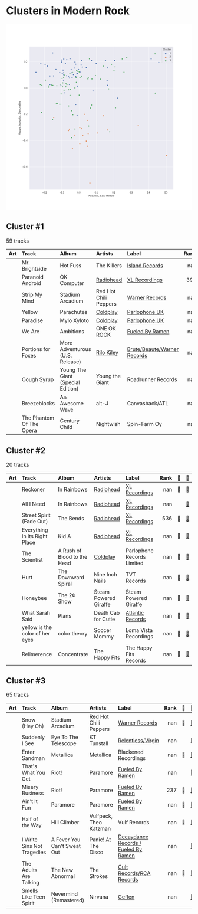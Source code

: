 # Clusters in Modern Rock

![Comparison of Cluster](../../../images/playlists/modern_rock/clusters/clusters_scatter.png)

## Cluster #1

59 tracks

| Art | Track | Album | Artists | Label | Rank | 💚 | 🔗 |
|:---|:---|:---|:---|:---|---:|:---|:---|
| <img src="https://i.scdn.co/image/ab67616d0000b273ccdddd46119a4ff53eaf1f5d" alt="" width="50" /> | Mr. Brightside | Hot Fuss | The Killers | [Island Records](../../../../labels/island_records) | nan | | [🔗](https://open.spotify.com/track/003vvx7Niy0yvhvHt4a68B) |
| <img src="https://i.scdn.co/image/ab67616d0000b273c8b444df094279e70d0ed856" alt="" width="50" /> | Paranoid Android | OK Computer | [Radiohead](../../../../artists/radiohead/overview.md) | [XL Recordings](../../../../labels/xl_recordings) | 398 | 💚 | [🔗](https://open.spotify.com/track/6LgJvl0Xdtc73RJ1mmpotq) |
| <img src="https://i.scdn.co/image/ab67616d0000b27309fd83d32aee93dceba78517" alt="" width="50" /> | Strip My Mind | Stadium Arcadium | Red Hot Chili Peppers | [Warner Records](../../../../labels/warner_records) | nan | | [🔗](https://open.spotify.com/track/0J3ytriezGZ3KCREfHKDOI) |
| <img src="https://i.scdn.co/image/ab67616d0000b2733d92b2ad5af9fbc8637425f0" alt="" width="50" /> | Yellow | Parachutes | [Coldplay](../../../../artists/coldplay/overview.md) | [Parlophone UK](../../../../labels/parlophone_uk) | nan | 💚 | [🔗](https://open.spotify.com/track/3AJwUDP919kvQ9QcozQPxg) |
| <img src="https://i.scdn.co/image/ab67616d0000b273de0cd11d7b31c3bd1fd5983d" alt="" width="50" /> | Paradise | Mylo Xyloto | [Coldplay](../../../../artists/coldplay/overview.md) | [Parlophone UK](../../../../labels/parlophone_uk) | nan | | [🔗](https://open.spotify.com/track/6nek1Nin9q48AVZcWs9e9D) |
| <img src="https://i.scdn.co/image/ab67616d0000b2730f94f53a1c9c60d953ffd2f2" alt="" width="50" /> | We Are | Ambitions | ONE OK ROCK | [Fueled By Ramen](../../../../labels/fueled_by_ramen) | nan | 💚 | [🔗](https://open.spotify.com/track/57sk9X1fPLXRfkw74XNrmK) |
| <img src="https://i.scdn.co/image/ab67616d0000b2737da94a1beda4172d30b74735" alt="" width="50" /> | Portions for Foxes | More Adventurous (U.S. Release) | [Rilo Kiley](../../../../artists/rilo_kiley/overview.md) | [Brute/Beaute/Warner Records](../../../../labels/warner_records) | nan | 💚 | [🔗](https://open.spotify.com/track/4yY8JqTOQyi7K4O1QcQtBG) |
| <img src="https://i.scdn.co/image/ab67616d0000b27351729fae66d02122c4951153" alt="" width="50" /> | Cough Syrup | Young The Giant (Special Edition) | Young the Giant | Roadrunner Records | nan | 💚 | [🔗](https://open.spotify.com/track/1UqhkbzB1kuFwt2iy4h29Q) |
| <img src="https://i.scdn.co/image/ab67616d0000b273028c3bb4b81ee71dd73d1596" alt="" width="50" /> | Breezeblocks | An Awesome Wave | alt-J | Canvasback/ATL | nan | 💚 | [🔗](https://open.spotify.com/track/3n69hLUdIsSa1WlRmjMZlW) |
| <img src="https://i.scdn.co/image/ab67616d0000b273fc452e32475d74850c7eec51" alt="" width="50" /> | The Phantom Of The Opera | Century Child | Nightwish | Spin-Farm Oy | nan | 💚 | [🔗](https://open.spotify.com/track/2WmbbiWfFEKsSZe6E5GeVe) |
## Cluster #2

20 tracks

| Art | Track | Album | Artists | Label | Rank | 💚 | 🔗 |
|:---|:---|:---|:---|:---|---:|:---|:---|
| <img src="https://i.scdn.co/image/ab67616d0000b273de3c04b5fc750b68899b20a9" alt="" width="50" /> | Reckoner | In Rainbows | [Radiohead](../../../../artists/radiohead/overview.md) | [XL Recordings](../../../../labels/xl_recordings) | nan | 💚 | [🔗](https://open.spotify.com/track/02ppMPbg1OtEdHgoPqoqju) |
| <img src="https://i.scdn.co/image/ab67616d0000b273de3c04b5fc750b68899b20a9" alt="" width="50" /> | All I Need | In Rainbows | [Radiohead](../../../../artists/radiohead/overview.md) | [XL Recordings](../../../../labels/xl_recordings) | nan | | [🔗](https://open.spotify.com/track/5Qv2Nby1xTr9pQyjkrc94J) |
| <img src="https://i.scdn.co/image/ab67616d0000b2739293c743fa542094336c5e12" alt="" width="50" /> | Street Spirit (Fade Out) | The Bends | [Radiohead](../../../../artists/radiohead/overview.md) | [XL Recordings](../../../../labels/xl_recordings) | 536 | 💚 | [🔗](https://open.spotify.com/track/2QwObYJWyJTiozvs0RI7CF) |
| <img src="https://i.scdn.co/image/ab67616d0000b2736c7112082b63beefffe40151" alt="" width="50" /> | Everything In Its Right Place | Kid A | [Radiohead](../../../../artists/radiohead/overview.md) | [XL Recordings](../../../../labels/xl_recordings) | nan | 💚 | [🔗](https://open.spotify.com/track/2kRFrWaLWiKq48YYVdGcm8) |
| <img src="https://i.scdn.co/image/ab67616d0000b273de09e02aa7febf30b7c02d82" alt="" width="50" /> | The Scientist | A Rush of Blood to the Head | [Coldplay](../../../../artists/coldplay/overview.md) | Parlophone Records Limited | nan | 💚 | [🔗](https://open.spotify.com/track/75JFxkI2RXiU7L9VXzMkle) |
| <img src="https://i.scdn.co/image/ab67616d0000b273f69bd9abbfeb819840993207" alt="" width="50" /> | Hurt | The Downward Spiral | Nine Inch Nails | TVT Records | nan | 💚 | [🔗](https://open.spotify.com/track/1lo9k4PrxFd5Np4cAxXoKo) |
| <img src="https://i.scdn.co/image/ab67616d0000b273a4aa9c49f8fedf1df4f84051" alt="" width="50" /> | Honeybee | The 2¢ Show | Steam Powered Giraffe | Steam Powered Giraffe | nan | 💚 | [🔗](https://open.spotify.com/track/3MZjOGeXhpHbQ9ESMNFFnH) |
| <img src="https://i.scdn.co/image/ab67616d0000b273c985bcc18dd81da80839e5a9" alt="" width="50" /> | What Sarah Said | Plans | Death Cab for Cutie | [Atlantic Records](../../../../labels/atlantic_records) | nan | 💚 | [🔗](https://open.spotify.com/track/2JFrlsJBH4IDt3Suot97dP) |
| <img src="https://i.scdn.co/image/ab67616d0000b273c330e261afcd6e0ae256f3aa" alt="" width="50" /> | yellow is the color of her eyes | color theory | Soccer Mommy | Loma Vista Recordings | nan | 💚 | [🔗](https://open.spotify.com/track/5EDBVVqd2ogoG89XVQOvsn) |
| <img src="https://i.scdn.co/image/ab67616d0000b2736d53f0ab7b9da9c0911dbdcc" alt="" width="50" /> | Relimerence | Concentrate | The Happy Fits | The Happy Fits Records | nan | 💚 | [🔗](https://open.spotify.com/track/77fgmofMCNb6Lra5ZMvEDE) |
## Cluster #3

65 tracks

| Art | Track | Album | Artists | Label | Rank | 💚 | 🔗 |
|:---|:---|:---|:---|:---|---:|:---|:---|
| <img src="https://i.scdn.co/image/ab67616d0000b27309fd83d32aee93dceba78517" alt="" width="50" /> | Snow (Hey Oh) | Stadium Arcadium | Red Hot Chili Peppers | [Warner Records](../../../../labels/warner_records) | nan | 💚 | [🔗](https://open.spotify.com/track/2aibwv5hGXSgw7Yru8IYTO) |
| <img src="https://i.scdn.co/image/ab67616d0000b273183730e8038fa632b2c227da" alt="" width="50" /> | Suddenly I See | Eye To The Telescope | KT Tunstall | [Relentless/Virgin](../../../../labels/virgin_records) | nan | | [🔗](https://open.spotify.com/track/5p9XWUdvbUzmPCukOmwoU3) |
| <img src="https://i.scdn.co/image/ab67616d0000b273af07dc851962508661bbcfce" alt="" width="50" /> | Enter Sandman | Metallica | Metallica | Blackened Recordings | nan | 💚 | [🔗](https://open.spotify.com/track/5BIMPccDwShpXq784RJlJp) |
| <img src="https://i.scdn.co/image/ab67616d0000b273bee754528c08d5ff6799a1eb" alt="" width="50" /> | That's What You Get | Riot! | Paramore | [Fueled By Ramen](../../../../labels/fueled_by_ramen) | nan | | [🔗](https://open.spotify.com/track/1JdKrFyoU05abww0Zv0ayQ) |
| <img src="https://i.scdn.co/image/ab67616d0000b273bee754528c08d5ff6799a1eb" alt="" width="50" /> | Misery Business | Riot! | Paramore | [Fueled By Ramen](../../../../labels/fueled_by_ramen) | 237 | 💚 | [🔗](https://open.spotify.com/track/6SpLc7EXZIPpy0sVko0aoU) |
| <img src="https://i.scdn.co/image/ab67616d0000b273532033d0d90736f661c13d35" alt="" width="50" /> | Ain't It Fun | Paramore | Paramore | [Fueled By Ramen](../../../../labels/fueled_by_ramen) | nan | 💚 | [🔗](https://open.spotify.com/track/1j8z4TTjJ1YOdoFEDwJTQa) |
| <img src="https://i.scdn.co/image/ab67616d0000b273e2af63e82adb0206f1296834" alt="" width="50" /> | Half of the Way | Hill Climber | Vulfpeck, Theo Katzman | Vulf Records | nan | 💚 | [🔗](https://open.spotify.com/track/3uFp6gGgNMtSEmzx1cHTG4) |
| <img src="https://i.scdn.co/image/ab67616d0000b2730a8881b0d247346c3c447bf3" alt="" width="50" /> | I Write Sins Not Tragedies | A Fever You Can't Sweat Out | Panic! At The Disco | [Decaydance Records / Fueled By Ramen](../../../../labels/fueled_by_ramen) | nan | | [🔗](https://open.spotify.com/track/4bPQs0PHn4xbipzdPfn6du) |
| <img src="https://i.scdn.co/image/ab67616d0000b273bfa99afb5ef0d26d5064b23b" alt="" width="50" /> | The Adults Are Talking | The New Abnormal | The Strokes | [Cult Records/RCA Records](../../../../labels/rca_records_label) | nan | 💚 | [🔗](https://open.spotify.com/track/5ruzrDWcT0vuJIOMW7gMnW) |
| <img src="https://i.scdn.co/image/ab67616d0000b273e175a19e530c898d167d39bf" alt="" width="50" /> | Smells Like Teen Spirit | Nevermind (Remastered) | Nirvana | [Geffen](../../../../labels/geffen) | nan | | [🔗](https://open.spotify.com/track/5ghIJDpPoe3CfHMGu71E6T) |